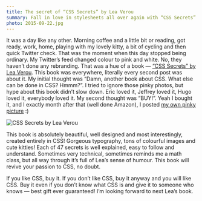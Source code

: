 ```yaml
---
title: The secret of “CSS Secrets” by Lea Verou
summary: Fall in love in stylesheets all over again with “CSS Secrets” by Lea Verou. Quick review of Lea’s amazing collection of CSS tricks, tips and advices.
photo: 2015-09-22.jpg
---
```


It was a day like any other. Morning coffee and a little bit or reading, got ready, work, home, playing with my lovely kitty, a bit of cycling and then quick Twitter check. That was the moment when this day stopped being ordinary. My Twitter’s feed changed colour to pink and white. No, they haven’t done any rebranding. That was a hue of a book — [“CSS Secrets” by Lea Verou](http://shop.oreilly.com/product/0636920031123.do). This book was everywhere, literally every second post was about it. My initial thought was “Damn, another book about CSS. What else can be done in CSS? Hmmm?”. I tried to ignore those pinky photos, but hype about this book didn’t slow down. Eric loved it, Jeffrey loved it, Hugo loved it, everybody loved it. My second thought was “BUY!”. Yeah I bought it, and I exactly month after that (well done Amazon), I posted [my own pinky picture](https://twitter.com/pawelgrzybek/status/634399068157046784) :)

![CSS Secrets by Lea Verou](/photos/2015-09-22-1.jpg)

This book is absolutely beautiful, well designed and most interestingly, created entirely in CSS! Gorgeous typography, tons of colourful images and cute kitties! Each of 47 secrets is well explained, easy to follow and understand. Sometimes very technical, sometimes reminds me a math class, but all way through it’s full of Lea’s sense of humour. This book will revive your passion to CSS, no doubt.

If you like CSS, buy it. If you don’t like CSS, buy it anyway and you will like CSS. Buy it even if you don’t know what CSS is and give it to someone who knows — best gift ever guaranteed! I’m looking forward to next Lea’s book.
